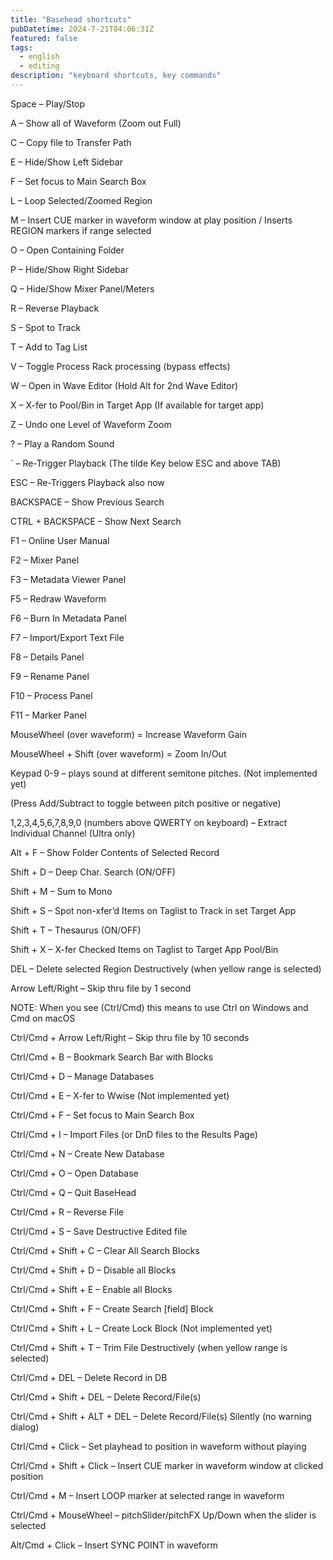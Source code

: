 ```yaml
---
title: "Basehead shortcuts"
pubDatetime: 2024-7-21T04:06:31Z
featured: false
tags:
  - english
  - editing
description: "keyboard shortcuts, key commands"
---
```


Space – Play/Stop

A – Show all of Waveform (Zoom out Full)

C – Copy file to Transfer Path

E – Hide/Show Left Sidebar

F – Set focus to Main Search Box

L – Loop Selected/Zoomed Region

M – Insert CUE marker in waveform window at play position / Inserts REGION markers if range selected

O – Open Containing Folder

P – Hide/Show Right Sidebar

Q – Hide/Show Mixer Panel/Meters

R – Reverse Playback

S – Spot to Track

T – Add to Tag List

V – Toggle Process Rack processing (bypass effects)

W – Open in Wave Editor (Hold Alt for 2nd Wave Editor)

X – X-fer to Pool/Bin in Target App (If available for target app)

Z – Undo one Level of Waveform Zoom

? – Play a Random Sound

` – Re-Trigger Playback (The tilde Key below ESC and above TAB)

ESC – Re-Triggers Playback also now

BACKSPACE – Show Previous Search

CTRL + BACKSPACE – Show Next Search

F1 – Online User Manual

F2 – Mixer Panel

F3 – Metadata Viewer Panel

F5 – Redraw Waveform

F6 – Burn In Metadata Panel

F7 – Import/Export Text File

F8 – Details Panel

F9 – Rename Panel

F10 – Process Panel

F11 – Marker Panel

MouseWheel (over waveform) = Increase Waveform Gain

MouseWheel + Shift (over waveform) = Zoom In/Out

Keypad 0-9 – plays sound at different semitone pitches. (Not implemented yet)

(Press Add/Subtract to toggle between pitch positive or negative)

1,2,3,4,5,6,7,8,9,0 (numbers above QWERTY on keyboard) – Extract Individual Channel (Ultra only)

Alt + F – Show Folder Contents of Selected Record

Shift + D – Deep Char. Search (ON/OFF)

Shift + M – Sum to Mono

Shift + S – Spot non-xfer’d Items on Taglist to Track in set Target App

Shift + T – Thesaurus (ON/OFF)

Shift + X – X-fer Checked Items on Taglist to Target App Pool/Bin

DEL – Delete selected Region Destructively (when yellow range is selected)

Arrow Left/Right – Skip thru file by 1 second

NOTE: When you see (Ctrl/Cmd) this means to use Ctrl on Windows and Cmd on macOS

Ctrl/Cmd + Arrow Left/Right – Skip thru file by 10 seconds

Ctrl/Cmd + B – Bookmark Search Bar with Blocks

Ctrl/Cmd + D – Manage Databases

Ctrl/Cmd + E – X-fer to Wwise (Not implemented yet)

Ctrl/Cmd + F – Set focus to Main Search Box

Ctrl/Cmd + I – Import Files (or DnD files to the Results Page)

Ctrl/Cmd + N – Create New Database

Ctrl/Cmd + O – Open Database

Ctrl/Cmd + Q – Quit BaseHead

Ctrl/Cmd + R – Reverse File

Ctrl/Cmd + S – Save Destructive Edited file

Ctrl/Cmd + Shift + C – Clear All Search Blocks

Ctrl/Cmd + Shift + D – Disable all Blocks

Ctrl/Cmd + Shift + E – Enable all Blocks

Ctrl/Cmd + Shift + F – Create Search [field] Block

Ctrl/Cmd + Shift + L – Create Lock Block (Not implemented yet)

Ctrl/Cmd + Shift + T – Trim File Destructively (when yellow range is selected)

Ctrl/Cmd + DEL – Delete Record in DB

Ctrl/Cmd + Shift + DEL – Delete Record/File(s)

Ctrl/Cmd + Shift + ALT + DEL – Delete Record/File(s) Silently (no warning dialog)

Ctrl/Cmd + Click – Set playhead to position in waveform without playing

Ctrl/Cmd + Shift + Click – Insert CUE marker in waveform window at clicked position

Ctrl/Cmd + M – Insert LOOP marker at selected range in waveform

Ctrl/Cmd + MouseWheel – pitchSlider/pitchFX Up/Down when the slider is selected

Alt/Cmd + Click – Insert SYNC POINT in waveform

